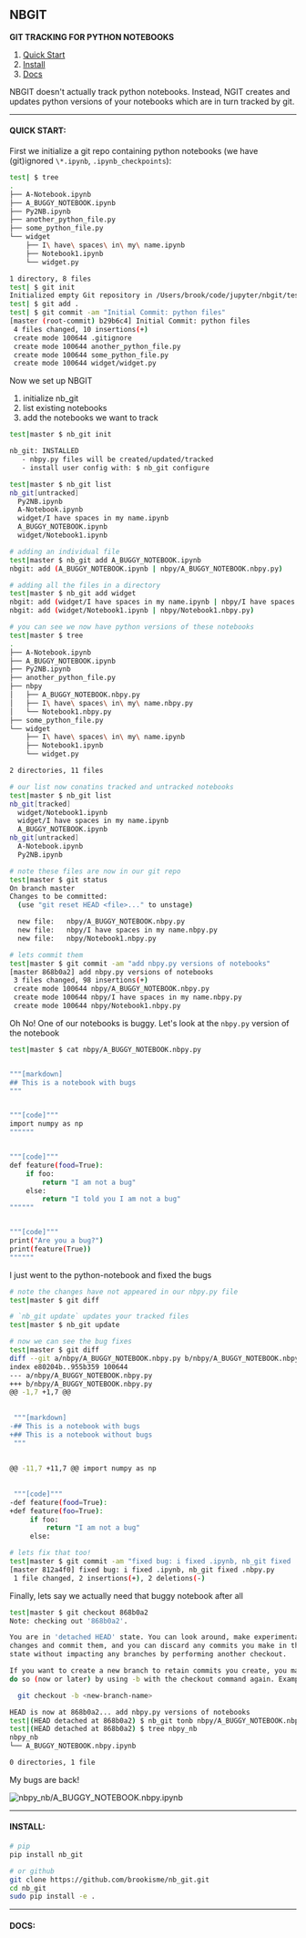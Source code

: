 ## NBGIT 

**GIT TRACKING FOR PYTHON NOTEBOOKS**

1. [Quick Start](#quick)
2. [Install](#install)
3. [Docs](#docs)

NBGIT doesn't actually track python notebooks. Instead, NGIT creates and updates python versions of your notebooks which are in turn tracked by git.

_____
<a name='quick'></a>
#### QUICK START:

First we initialize a git repo containing python notebooks (we have (git)ignored `\*.ipynb`, `.ipynb_checkpoints`):

```bash
test| $ tree
.
├── A-Notebook.ipynb
├── A_BUGGY_NOTEBOOK.ipynb
├── Py2NB.ipynb
├── another_python_file.py
├── some_python_file.py
└── widget
    ├── I\ have\ spaces\ in\ my\ name.ipynb
    ├── Notebook1.ipynb
    └── widget.py

1 directory, 8 files
test| $ git init
Initialized empty Git repository in /Users/brook/code/jupyter/nbgit/test/.git/
test| $ git add .
test| $ git commit -am "Initial Commit: python files"
[master (root-commit) b29b6c4] Initial Commit: python files
 4 files changed, 10 insertions(+)
 create mode 100644 .gitignore
 create mode 100644 another_python_file.py
 create mode 100644 some_python_file.py
 create mode 100644 widget/widget.py
```


Now we set up NBGIT

1. initialize nb_git
2. list existing notebooks
3. add the notebooks we want to track

```bash
test|master $ nb_git init

nb_git: INSTALLED 
   - nbpy.py files will be created/updated/tracked
   - install user config with: $ nb_git configure

test|master $ nb_git list
nb_git[untracked]
  Py2NB.ipynb
  A-Notebook.ipynb
  widget/I have spaces in my name.ipynb
  A_BUGGY_NOTEBOOK.ipynb
  widget/Notebook1.ipynb

# adding an individual file
test|master $ nb_git add A_BUGGY_NOTEBOOK.ipynb 
nbgit: add (A_BUGGY_NOTEBOOK.ipynb | nbpy/A_BUGGY_NOTEBOOK.nbpy.py)

# adding all the files in a directory
test|master $ nb_git add widget
nbgit: add (widget/I have spaces in my name.ipynb | nbpy/I have spaces in my name.nbpy.py)
nbgit: add (widget/Notebook1.ipynb | nbpy/Notebook1.nbpy.py)

# you can see we now have python versions of these notebooks
test|master $ tree
.
├── A-Notebook.ipynb
├── A_BUGGY_NOTEBOOK.ipynb
├── Py2NB.ipynb
├── another_python_file.py
├── nbpy
│   ├── A_BUGGY_NOTEBOOK.nbpy.py
│   ├── I\ have\ spaces\ in\ my\ name.nbpy.py
│   └── Notebook1.nbpy.py
├── some_python_file.py
└── widget
    ├── I\ have\ spaces\ in\ my\ name.ipynb
    ├── Notebook1.ipynb
    └── widget.py

2 directories, 11 files

# our list now conatins tracked and untracked notebooks
test|master $ nb_git list
nb_git[tracked]
  widget/Notebook1.ipynb
  widget/I have spaces in my name.ipynb
  A_BUGGY_NOTEBOOK.ipynb
nb_git[untracked]
  A-Notebook.ipynb
  Py2NB.ipynb

# note these files are now in our git repo
test|master $ git status
On branch master
Changes to be committed:
  (use "git reset HEAD <file>..." to unstage)

  new file:   nbpy/A_BUGGY_NOTEBOOK.nbpy.py
  new file:   nbpy/I have spaces in my name.nbpy.py
  new file:   nbpy/Notebook1.nbpy.py

# lets commit them
test|master $ git commit -am "add nbpy.py versions of notebooks"
[master 868b0a2] add nbpy.py versions of notebooks
 3 files changed, 98 insertions(+)
 create mode 100644 nbpy/A_BUGGY_NOTEBOOK.nbpy.py
 create mode 100644 nbpy/I have spaces in my name.nbpy.py
 create mode 100644 nbpy/Notebook1.nbpy.py
```


Oh No! One of our notebooks is buggy.  Let's look at the `nbpy.py` version of the notebook

```bash
test|master $ cat nbpy/A_BUGGY_NOTEBOOK.nbpy.py 


"""[markdown]
## This is a notebook with bugs
"""


"""[code]"""
import numpy as np
""""""


"""[code]"""
def feature(food=True):
    if foo:
        return "I am not a bug"
    else:
        return "I told you I am not a bug"
""""""


"""[code]"""
print("Are you a bug?")
print(feature(True))
""""""

```


I just went to the python-notebook and fixed the bugs

```bash
# note the changes have not appeared in our nbpy.py file
test|master $ git diff

# `nb_git update` updates your tracked files
test|master $ nb_git update

# now we can see the bug fixes
test|master $ git diff
diff --git a/nbpy/A_BUGGY_NOTEBOOK.nbpy.py b/nbpy/A_BUGGY_NOTEBOOK.nbpy.py
index e80204b..955b359 100644
--- a/nbpy/A_BUGGY_NOTEBOOK.nbpy.py
+++ b/nbpy/A_BUGGY_NOTEBOOK.nbpy.py
@@ -1,7 +1,7 @@
 
 
 """[markdown]
-## This is a notebook with bugs
+## This is a notebook without bugs
 """
 
 
@@ -11,7 +11,7 @@ import numpy as np
 
 
 """[code]"""
-def feature(food=True):
+def feature(foo=True):
     if foo:
         return "I am not a bug"
     else:

# lets fix that too!
test|master $ git commit -am "fixed bug: i fixed .ipynb, nb_git fixed .nbpy.py"
[master 812a4f0] fixed bug: i fixed .ipynb, nb_git fixed .nbpy.py
 1 file changed, 2 insertions(+), 2 deletions(-)

```

Finally, lets say we actually need that buggy notebook after all
```bash
test|master $ git checkout 868b0a2
Note: checking out '868b0a2'.

You are in 'detached HEAD' state. You can look around, make experimental
changes and commit them, and you can discard any commits you make in this
state without impacting any branches by performing another checkout.

If you want to create a new branch to retain commits you create, you may
do so (now or later) by using -b with the checkout command again. Example:

  git checkout -b <new-branch-name>

HEAD is now at 868b0a2... add nbpy.py versions of notebooks
test|(HEAD detached at 868b0a2) $ nb_git tonb nbpy/A_BUGGY_NOTEBOOK.nbpy.py 
test|(HEAD detached at 868b0a2) $ tree nbpy_nb
nbpy_nb
└── A_BUGGY_NOTEBOOK.nbpy.ipynb

0 directories, 1 file
```

My bugs are back!

![nbpy_nb/A_BUGGY_NOTEBOOK.nbpy.ipynb](https://github.com/brookisme/nb_git/blob/master/buggy.png)

_____
<a name='install'></a>
#### INSTALL:

```bash
# pip
pip install nb_git

# or github
git clone https://github.com/brookisme/nb_git.git
cd nb_git
sudo pip install -e .
```

_____
<a name='docs'></a>
#### DOCS:
